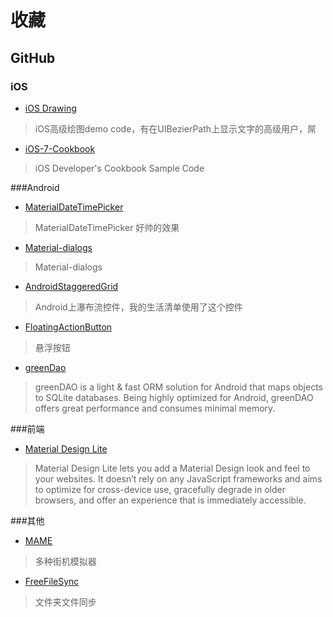 # 收藏

## GitHub
### iOS

- [iOS Drawing](https://github.com/erica/iOS-Drawing)
> iOS高级绘图demo code，有在UIBezierPath上显示文字的高级用户，屌

- [iOS-7-Cookbook](https://github.com/erica/iOS-7-Cookbook)
> iOS Developer's Cookbook Sample Code

###Android

- [MaterialDateTimePicker](https://github.com/wdullaer/MaterialDateTimePicker)
> MaterialDateTimePicker 好帅的效果

- [Material-dialogs](https://github.com/afollestad/material-dialogs)
> Material-dialogs

- [AndroidStaggeredGrid](https://github.com/etsy/AndroidStaggeredGrid)
> Android上瀑布流控件，我的生活清单使用了这个控件

- [FloatingActionButton](https://github.com/Clans/FloatingActionButton)
> 悬浮按钮

- [greenDao](https://github.com/greenrobot/greenDAO)
> greenDAO is a light & fast ORM solution for Android that maps objects to SQLite databases. Being highly optimized for Android, greenDAO offers great performance and consumes minimal memory.

###前端
- [Material Design Lite](http://www.getmdl.io/)
>Material Design Lite lets you add a Material Design look and feel to your websites. It doesn’t rely on any JavaScript frameworks and aims to optimize for cross-device use, gracefully degrade in older browsers, and offer an experience that is immediately accessible.

###其他
- [MAME](https://github.com/mamedev/mame)
>多种街机模拟器

- [FreeFileSync](http://www.freefilesync.org/)
>文件夹文件同步
